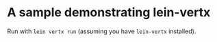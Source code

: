 # A sample demonstrating lein-vertx

Run with `lein vertx run` (assuming you have `lein-vertx` installed).

